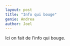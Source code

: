 ```yaml
---
layout: post
title: "Info qui bouge"
genie: Andrea
author: Joel
---
```


Ici on fait de l'info qui bouge.
